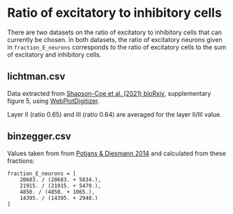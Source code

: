 # Ratio of excitatory to inhibitory cells

There are two datasets on the ratio of excitatory to inhibitory cells that can
currently be chosen. In both datasets, the ratio of excitatory neurons given in
`fraction_E_neurons` corresponds to the ratio of excitatory cells to the sum of
excitatory and inhibitory cells.

## lichtman.csv

Data extracted from [Shapson-Coe et al. (2021) bioRxiv](https://www.biorxiv.org/content/10.1101/2021.05.29.446289v3.full.pdf), supplementary figure 5, using [WebPlotDigitizer](https://automeris.io/WebPlotDigitizer/).

Layer II (ratio 0.65) and III (ratio 0.64) are averaged for the layer II/III value.

## binzegger.csv

Values taken from from [Potjans & Diesmann 2014](https://pubmed.ncbi.nlm.nih.gov/23203991/) and calculated from these fractions:

```
fraction_E_neurons = [
    20683. / (20683. + 5834.),
    21915. / (21915. + 5479.),
    4850. / (4850. + 1065.),
    14395. / (14395. + 2948.)
]
```
